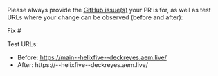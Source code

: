 Please always provide the [GitHub issue(s)](../issues) your PR is for, as well as test URLs where your change can be observed (before and after):

Fix #<gh-issue-id>

Test URLs:
- Before: https://main--helixfive--deckreyes.aem.live/
- After: https://<branch>--helixfive--deckreyes.aem.live/
